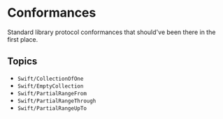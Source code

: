 # Conformances

Standard library protocol conformances that should've been there in the first place.

## Topics

 - ``Swift/CollectionOfOne``
 - ``Swift/EmptyCollection``
 - ``Swift/PartialRangeFrom``
 - ``Swift/PartialRangeThrough``
 - ``Swift/PartialRangeUpTo``
